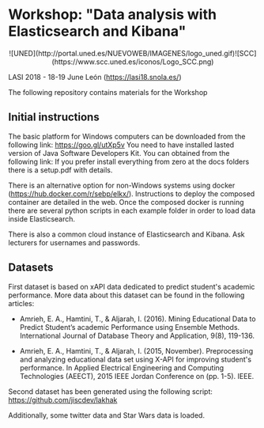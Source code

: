 # Workshop:  "Data analysis with Elasticsearch and Kibana"
<center>![UNED](http://portal.uned.es/NUEVOWEB/IMAGENES/logo_uned.gif)![SCC](https://www.scc.uned.es/iconos/Logo_SCC.png)</center>

LASI 2018 - 18-19 June León (https://lasi18.snola.es/)

The following repository contains materials for the Workshop 

## Initial instructions

The basic platform for Windows computers can be downloaded from the following link: https://goo.gl/utXp5v
You need to have installed lasted version of Java Software Developers Kit. You can obtained from the following link:
If you prefer install everything from zero at the docs folders there is a setup.pdf with details.

There is an alternative option for non-Windows systems using docker (https://hub.docker.com/r/sebp/elkx/). Instructions to deploy the composed container are detailed in the web. Once the composed docker is running there are several python scripts in each example folder in order to load data inside Elasticsearch.

There is also a common cloud instance of Elasticsearch and Kibana. Ask lecturers for usernames and passwords.

## Datasets 


First dataset is based on xAPI data dedicated to predict student's academic performance. More data about this dataset can be found in the following articles:

  
- Amrieh, E. A., Hamtini, T., & Aljarah, I. (2016). Mining Educational Data to Predict Student’s academic Performance using Ensemble Methods. International Journal of Database Theory and Application, 9(8), 119-136.

- Amrieh, E. A., Hamtini, T., & Aljarah, I. (2015, November). Preprocessing and analyzing educational data set using X-API for improving student's performance. In Applied Electrical Engineering and Computing Technologies (AEECT), 2015 IEEE Jordan Conference on (pp. 1-5). IEEE.

Second dataset has been generated using the following script: https://github.com/jiscdev/lakhak

Additionally, some twitter data and Star Wars data is loaded.

